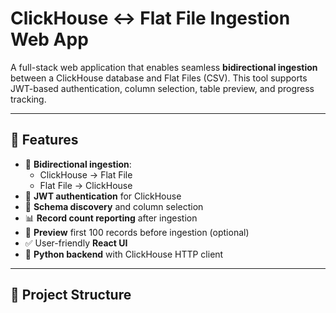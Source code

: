# ClickHouse ↔️ Flat File Ingestion Web App

A full-stack web application that enables seamless **bidirectional ingestion** between a ClickHouse database and Flat Files (CSV). This tool supports JWT-based authentication, column selection, table preview, and progress tracking.

---

## 🔧 Features

- 🔁 **Bidirectional ingestion**:
  - ClickHouse → Flat File
  - Flat File → ClickHouse
- 🔐 **JWT authentication** for ClickHouse
- 📄 **Schema discovery** and column selection
- 📊 **Record count reporting** after ingestion
- 🔎 **Preview** first 100 records before ingestion (optional)
- ✅ User-friendly **React UI**
- 🐍 **Python backend** with ClickHouse HTTP client

---

## 📁 Project Structure

